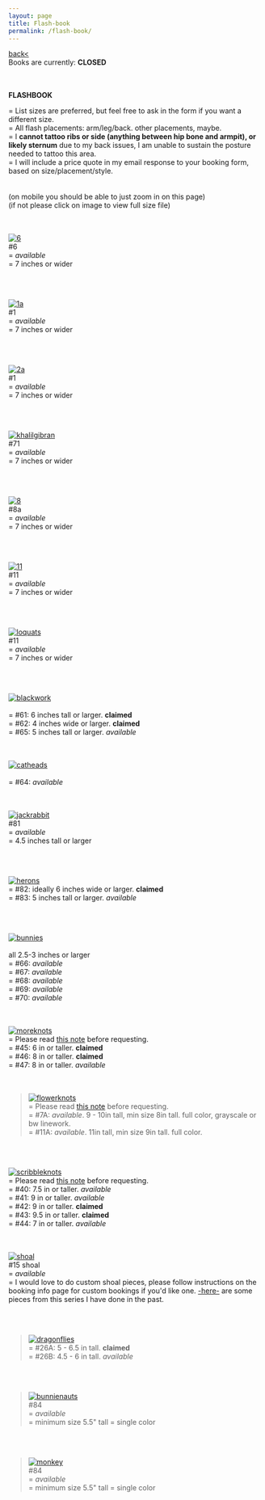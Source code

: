 ```yaml
---
layout: page
title: Flash-book
permalink: /flash-book/
---
```

<a href="/">back< </a>
<br>
Books are currently: **CLOSED**  
<!-- *-  Thank you everyone who submitted a booking request for Feb/Mar 2023! I will be replying to these over the next week or two. edit 3/18/23 - Hi, had personal life difficulties/events last month, and so I was not able to finish replying to booking replies. I am slowly working on it now that things are good again, thank you so much for your patience. -*  -->
<!-- *- see <a href="/booking-info">booking info page</a> for booking form link -*   -->
<br><br>
**FLASHBOOK**  
  
= List sizes are preferred, but feel free to ask in the form if you want a different size.  
= All flash placements: arm/leg/back. other placements, maybe.  
= I **cannot tattoo ribs or side (anything between hip bone and armpit), or likely sternum** due to my back issues, I am unable to sustain the posture needed to tattoo this area.  
= I will include a price quote in my email response to your booking form, based on size/placement/style.  
<br>
<br>
(on mobile you should be able to just zoom in on this page)  
(if not please click on image to view full size file)  
<br><br>

<!-- [![1](/images/flash/May2023/1.jpg)](https://frogsfrogs.github.io/images/flash/May2023/1.jpg)  
#1  
= *available*  
= 7 inches or wider  

<br>
<br> -->

[![6](/images/flash/May2023/6.jpg)](https://frogsfrogs.github.io/images/flash/May2023/6.jpg)  
#6  
= *available*  
= 7 inches or wider  

<br>
<br>

[![1a](/images/flash/May2023/1a.jpg)](https://frogsfrogs.github.io/images/flash/May2023/1a.jpg)  
#1  
= *available*  
= 7 inches or wider  

<br>
<br>

[![2a](/images/flash/May2023/2a.jpg)](https://frogsfrogs.github.io/images/flash/May2023/2a.jpg)  
#1  
= *available*  
= 7 inches or wider  

<br>
<br>

<!-- 
[![2](/images/flash/May2023/2.jpg)](https://frogsfrogs.github.io/images/flash/May2023/2.jpg)  
#2  
= *available*  
= 7 inches or wider  

<br>
<br>

[![3](/images/flash/May2023/3.jpg)](https://frogsfrogs.github.io/images/flash/May2023/3.jpg)  
#3  
= *available*  
= 7 inches or wider  

<br>
<br>

[![4](/images/flash/May2023/4.jpg)](https://frogsfrogs.github.io/images/flash/May2023/4.jpg)  
#4  
= *available*  
= 7 inches or wider  

<br>
<br>


[![5](/images/flash/May2023/5.jpg)](https://frogsfrogs.github.io/images/flash/May2023/5.jpg)  
#5  
= *available*  
= 7 inches or wider  

<br>
<br>
 -->

    
<!-- [![6a](/images/flash/May2023/6a.jpg)](https://frogsfrogs.github.io/images/flash/May2023/6a.jpg)  
#6a  
= *available*  
= 7 inches or wider  

<br>
<br>

[![7](/images/flash/May2023/7.jpg)](https://frogsfrogs.github.io/images/flash/May2023/7.jpg)  
#7  
= *available*  
= 7 inches or wider  

<br>
<br> -->


[![khalilgibran](/images/flash/Jan2023/4a.jpg)](https://frogsfrogs.github.io/images/flash/Jan2023/4a.jpg)  
#71  
= *available*  
= 7 inches or wider  

<br>
<br>

[![8](/images/flash/May2023/8.jpg)](https://frogsfrogs.github.io/images/flash/May2023/8.jpg)  
#8a  
= *available*  
= 7 inches or wider  

<br>
<br>

[![11](/images/flash/May2023/11.jpg)](https://frogsfrogs.github.io/images/flash/May2023/11.jpg)  
#11  
= *available*  
= 7 inches or wider  

<br>
<br>

[![loquats](/images/flash/May2023/loquats.jpg)](https://frogsfrogs.github.io/images/flash/May2023/loquats.jpg)  
#11  
= *available*  
= 7 inches or wider  

<br>
<br>


[![blackwork](/images/flash/Jan2023/6a.jpg)](https://frogsfrogs.github.io/images/flash/Jan2023/6.jpg)  
<br>
= #61: 6 inches tall or larger. **claimed**  
= #62: 4 inches wide or larger. **claimed**  
= #65: 5 inches tall or larger. *available*  
<br>
<br>

[![catheads](/images/flash/Jan2023/64.jpg)](https://frogsfrogs.github.io/images/flash/Jan2023/64.jpg)  
<br>
= #64: *available*  
<br>
<br>


[![jackrabbit](/images/flash/Jan2023/81.jpg)](https://frogsfrogs.github.io/images/flash/Jan2023/81.jpg)  
#81  
= *available*  
= 4.5 inches tall or larger  

<br>
<br>

[![herons](/images/flash/Jan2023/82.jpg)](https://frogsfrogs.github.io/images/flash/Jan2023/82.jpg)  
= #82: ideally 6 inches wide or larger. **claimed**  
= #83: 5 inches tall or larger. *available*  

<br>
<br>

[![bunnies](/images/flash/Jan2023/5a.jpg)](https://frogsfrogs.github.io/images/flash/Jan2023/5a.jpg)  
<br>
all 2.5-3 inches or larger  
= #66: *available*  
= #67: *available*  
= #68: *available*  
= #69: *available*  
= #70: *available*  
<br>
<br>


[![moreknots](/images/flash/Oct2022/45a.jpg)](https://frogsfrogs.github.io/images/flash/Oct2022/45a.jpg)    
= Please read <a href="/red-seal">this note</a> before requesting.  
= #45: 6 in or taller. **claimed**  
= #46: 8 in or taller. **claimed**  
= #47: 8 in or taller. *available*  
<br>
<br>

> [![flowerknots](/images/flash/Oct2022/13a.jpg)](https://frogsfrogs.github.io/images/flash/Oct2022/13a.jpg)  
= Please read <a href="/red-seal">this note</a> before requesting.  
= #7A: *available*. 9 - 10in tall, min size 8in tall. full color, grayscale or bw linework.  
= #11A: *available*. 11in tall, min size 9in tall. full color.  

<br>
<br>

[![scribbleknots](/images/flash/Oct2022/40a.jpg)](https://frogsfrogs.github.io/images/flash/Oct2022/40a.jpg)    
= Please read <a href="/red-seal">this note</a> before requesting.  
= #40: 7.5 in or taller. *available*  
= #41: 9 in or taller. *available*  
= #42: 9 in or taller. **claimed**  
= #43: 9.5 in or taller. **claimed**  
= #44: 7 in or taller. *available*  
<br>
<br>


[![shoal](/images/flash/Oct2022/15a.jpg)](https://frogsfrogs.github.io/images/flash/Oct2022/15a.jpg)  
#15 shoal  
= *available*  
= I would love to do custom shoal pieces, please follow instructions on the booking info page for custom bookings if you'd like one. <a href="/shoals">-here-</a> are some pieces from this series I have done in the past.  

<br>
<br>


> [![dragonflies](/images/flash/Oct2022/26.jpg)](https://frogsfrogs.github.io/images/flash/Oct2022/26.jpg)  
= #26A: 5 - 6.5 in tall. **claimed**  
= #26B: 4.5 - 6 in tall. *available*  

<br>
<br>


<!-- > [![hand](/images/flash/Oct2022/4.jpg)](https://frogsfrogs.github.io/images/flash/Oct2022/4.jpg)  
#4  
= *available*  
= 2.5 - 3 in. tall  
= single color  

<br>
<br> -->

> [![bunnienauts](/images/flash/April2023/bunnienauts.jpg)](https://frogsfrogs.github.io/images/flash/April2023/bunnienauts.jpg)  
#84  
= *available*  
= minimum size 5.5" tall 
= single color  

<br>
<br>

> [![monkey](/images/flash/April2023/monkey-2.jpg)](https://frogsfrogs.github.io/images/flash/April2023/monkey-2.jpg)  
#84  
= *available*  
= minimum size 5.5" tall 
= single color  

<!-- 
---
<p style="text-align: center;">CLAIMED DESIGNS:</p>

---  
 -->












